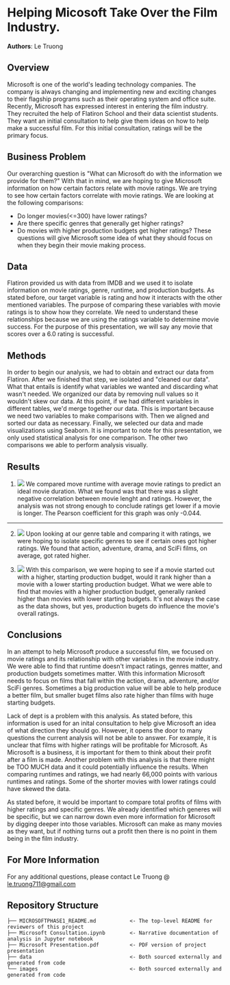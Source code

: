 # Helping Micosoft Take Over the Film Industry.

**Authors**: Le Truong

## Overview

Microsoft is one of the world's leading technology companies. The company is always changing and implementing new and exciting changes to their flagship programs such as their operating system and office suite. Recently, Microsoft has expressed interest in entering the film industry. They recruited the help of Flatiron School and their data scientist students. They want an initial consultation to help give them ideas on how to help make a successful film. For this initial consultation, ratings will be the primary focus.  


## Business Problem

Our overarching question is "What can Microsoft do with the information we provide for them?" With that in mind, we are hoping to give Microsoft information on how certain factors relate with movie ratings. We are trying to see how certain factors correlate with movie ratings. We are looking at the following comparisons:
- Do longer movies(<=300) have lower ratings?
- Are there specific genres that generally get higher ratings?
- Do movies with higher production budgets get higher ratings?
These questions will give Microsoft some idea of what they should focus on when they begin their movie making process.


## Data

Flatiron provided us with data from IMDB and we used it to isolate information on movie ratings, genre, runtime, and production budgets. As stated before, our target variable is rating and how it interacts with the other mentioned variables. 
The purpose of comparing these variables with movie ratings is to show how they correlate. We need to understand these relationships because we are using the ratings variable to determine movie success. For the purpose of this presentation, we will say any movie that scores over a 6.0 rating is successful.

## Methods

In order to begin our analysis, we had to obtain and extract our data from Flatiron. After we finished that step, we isolated and "cleaned our data". What that entails is identify what variables we wanted and discarding what wasn't needed. We organized our data by removing null values so it wouldn't skew our data. At this point, if we had different variables in different tables, we'd merge together our data. This is important because we need two variables to make comparisons with. Then we aligned and sorted our data as necessary. Finally, we selected our data and made visualizations using Seaborn. It is important to note for this presentation, we only used statistical analysis for one comparison. The other two comparisons we able to perform analysis visually. 

## Results

1. ![](images/Runtime.png)
We compared move runtime with average movie ratings to predict an ideal movie duration. What we found was that there was a slight negative correlation between movie lenght and ratings. However, the analysis was not strong enough to conclude ratings get lower if a movie is longer. The Pearson coefficient for this graph was only -0.044.
***
2. ![](images/Genre.png)
Upon looking at our genre table and comparing it with ratings, we were hoping to isolate specific genres to see if certain ones got higher ratings. We found that action, adventure, drama, and SciFi films, on average, got rated higher. 

3. ![](images/productionbudget.png)
With this comparison, we were hoping to see if a movie started out with a higher, starting production budget, would it rank higher than a movie with a lower starting production budget. What we were able to find that movies with a higher production budget, generally ranked higher than movies with lower starting budgets. It's not always the case as the data shows, but yes, production bugets do influence the movie's overall ratings. 

## Conclusions

In an attempt to help Microsoft produce a successful film, we focused on movie ratings and its relationship with other variables in the movie industry. We were able to find that runtime doesn't impact ratings, genres matter, and production budgets sometimes matter. With this information Microsoft needs to focus on films that fall within the action, drama, adventure, and/or SciFi genres. Sometimes a big production value will be able to help produce a better film, but smaller buget films also rate higher than films with huge starting budgets. 

Lack of dept is a problem with this analysis. As stated before, this information is used for an inital consultation to help give Microsoft an idea of what direction they should go. However, it opens the door to many questions the current analysis will not be able to answer. For example, it is unclear that films with higher ratings will be profitable for Microsoft. As Microsoft is a business, it is important for them to think about their profit after a film is made. Another problem with this analysis is that there might be TOO MUCH data and it could potentially influence the results. When comparing runtimes and ratings, we had nearly 66,000 points with various runtimes and ratings. Some of the shorter movies with lower ratings could have skewed the data.

As stated before, it would be important to compare total profits of films with higher ratings and specific genres. We already identified which generes will be specific, but we can narrow down even more information for Microsoft by digging deeper into those variables. Microsoft can make as many movies as they want, but if nothing turns out a profit then there is no point in them being in the film industry. 


## For More Information

For any additional questions, please contact Le Truong @ le.truong711@gmail.com

## Repository Structure

```
├── MICROSOFTPHASE1_README.md           <- The top-level README for reviewers of this project
├── Microsoft Consultation.ipynb        <- Narrative documentation of analysis in Jupyter notebook
├── Microsoft Presentation.pdf          <- PDF version of project presentation
├── data                                <- Both sourced externally and generated from code
└── images                              <- Both sourced externally and generated from code
```
